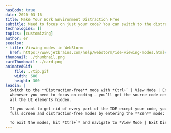 ```yaml
---
hasBody: true
date: 2020-03-16
title: Make Your Work Environment Distraction Free
subtitle: Need to focus on just your code? You can switch to the distraction-free or zen mode.
technologies: []
topics: [customizing]
author: er
seealso:
- title: Viewing modes in WebStorm
  href: https://www.jetbrains.com/help/webstorm/ide-viewing-modes.html#
thumbnail: ./thumbnail.png
cardThumbnail: ./card.png
animatedGif:
    file: ./tip.gif
    width: 600
    height: 300
leadin: |
  Switch to the **Distraction-free** mode with *Ctrl+` | View Mode | Enter Distraction Free Mode* 
  whenever you need to focus on coding – you’ll get the source code centered and 
  all the UI elements hidden.

  If you want to get rid of every part of the IDE except your code, you can combine the 
  full screen and distraction-free modes by entering the **Zen** mode: *Ctrl+` | View Mode | Enter Zen Mode.*

  To exit the modes, hit *Ctrl+`* and navigate to *View Mode | Exit Distraction Free (or Zen) Mode.*
---
```

